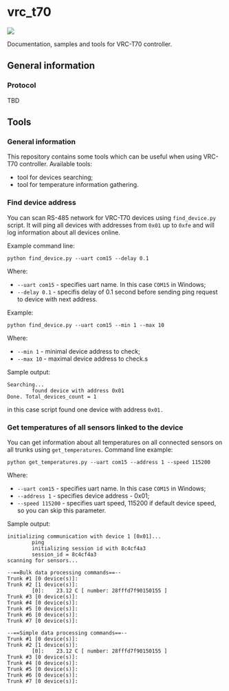 # vrc_t70

![](https://travis-ci.org/dbrgn/coverage-badge)
	
Documentation, samples and tools for VRC-T70 controller.

## General information

### Protocol
TBD


## Tools

### General information

This repository contains some tools which can be useful when using VRC-T70 controller. Available tools:

* tool for devices searching;
* tool for temperature information gathering.

### Find device address

You can scan RS-485 network for VRC-T70 devices using `find_device.py` script. It will ping all devices with addresses from `0x01` up to `0xfe` and will log information about all devices online.

Example command line:

`python find_device.py --uart com15 --delay 0.1`

Where:

* `--uart com15` - specifies uart name. In this case `COM15` in Windows;
* `--delay 0.1` - specifis delay of 0.1 second before sending ping request to device with next address.

Example:

`python find_device.py --uart com15 --min 1 --max 10`

Where:
* `--min 1` - minimal device address to check;
* `--max 10` - maximal device address to check.s

Sample output:

```
Searching...
        found device with address 0x01
Done. Total_devices_count = 1
```

in this case script found one device with address `0x01.`


### Get temperatures of all sensors linked to the device

You can get information about all temperatures on all connected sensors on all trunks using `get_temperatures`. Command line example:

`python get_temperatures.py --uart com15 --address 1 --speed 115200`

Where:

* `--uart com15` - specifies uart name. In this case `COM15` in Windows;
* `--address 1` - specifies device address - 0x01;
* `--speed 115200` - specifies uart speed, 115200 if default device speed, so you can skip this parameter.


Sample output:

```
initializing communication with device 1 [0x01]...
        ping
        initializing session id with 8c4cf4a3
        session_id = 8c4cf4a3
scanning for sensors...

--==Bulk data processing commands==--
Trunk #1 [0 device(s)]:
Trunk #2 [1 device(s)]:
        [0]:    23.12 C [ number: 28fffd7f90150155 ]
Trunk #3 [0 device(s)]:
Trunk #4 [0 device(s)]:
Trunk #5 [0 device(s)]:
Trunk #6 [0 device(s)]:
Trunk #7 [0 device(s)]:

--==Simple data processing commands==--
Trunk #1 [0 device(s)]:
Trunk #2 [1 device(s)]:
        [0]:    23.12 C [ number: 28fffd7f90150155 ]
Trunk #3 [0 device(s)]:
Trunk #4 [0 device(s)]:
Trunk #5 [0 device(s)]:
Trunk #6 [0 device(s)]:
Trunk #7 [0 device(s)]:
```